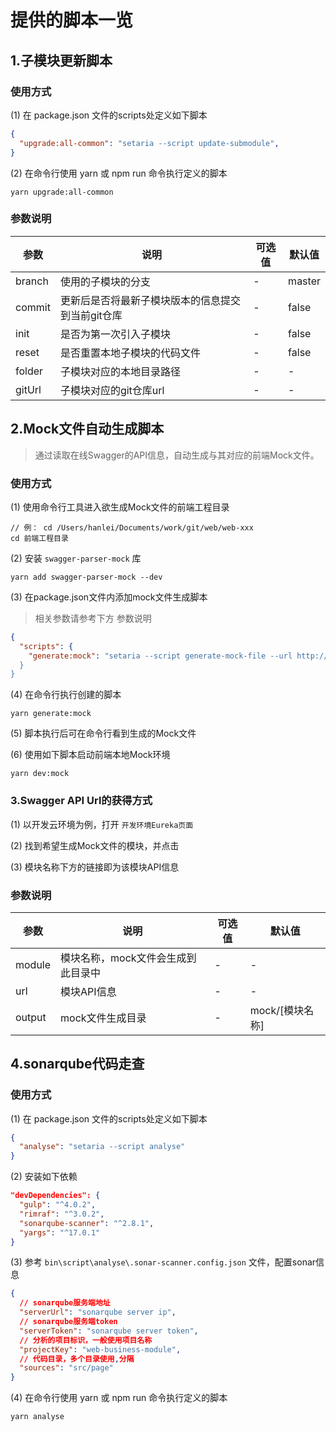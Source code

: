 # 提供的脚本一览

## 1.子模块更新脚本

### 使用方式

(1) 在 package.json 文件的scripts处定义如下脚本

```json
{
  "upgrade:all-common": "setaria --script update-submodule",
}
```

(2) 在命令行使用 yarn 或 npm run 命令执行定义的脚本

```batch
yarn upgrade:all-common
```

### 参数说明

| 参数          | 说明            | 可选值                 | 默认值   |
|-------------  |---------------- |---------------------- |-------- |
| branch         |  使用的子模块的分支  | - | master |
| commit         |  更新后是否将最新子模块版本的信息提交到当前git仓库  | - | false |
| init         |  是否为第一次引入子模块  | - | false |
| reset         |  是否重置本地子模块的代码文件  | - | false |
| folder         |  子模块对应的本地目录路径  | - | - |
| gitUrl         |  子模块对应的git仓库url  | - | - |

## 2.Mock文件自动生成脚本

> 通过读取在线Swagger的API信息，自动生成与其对应的前端Mock文件。

### 使用方式

(1) 使用命令行工具进入欲生成Mock文件的前端工程目录

```batch
// 例： cd /Users/hanlei/Documents/work/git/web/web-xxx
cd 前端工程目录
```

(2) 安装 `swagger-parser-mock` 库

```batch
yarn add swagger-parser-mock --dev
```

(3) 在package.json文件内添加mock文件生成脚本

> 相关参数请参考下方 参数说明

```json
{
  "scripts": {
    "generate:mock": "setaria --script generate-mock-file --url http://apiInstanceIp/v2/api-docs --module masterdata
  }
}
```

(4) 在命令行执行创建的脚本

```batch
yarn generate:mock
```

(5) 脚本执行后可在命令行看到生成的Mock文件

(6) 使用如下脚本启动前端本地Mock环境

```batch
yarn dev:mock
```

### 3.Swagger API Url的获得方式

(1) 以开发云环境为例，打开 `开发环境Eureka页面`

(2) 找到希望生成Mock文件的模块，并点击

(3) 模块名称下方的链接即为该模块API信息

### 参数说明

| 参数          | 说明            | 可选值                 | 默认值   |
|-------------  |---------------- |---------------------- |-------- |
| module         |  模块名称，mock文件会生成到此目录中  | - | - |
| url         |  模块API信息  | - | - |
| output         |  mock文件生成目录  | - | mock/[模块名称] |

## 4.sonarqube代码走查

### 使用方式

(1) 在 package.json 文件的scripts处定义如下脚本

```json
{
  "analyse": "setaria --script analyse"
}
```

(2) 安装如下依赖

```json
"devDependencies": {
  "gulp": "^4.0.2",
  "rimraf": "^3.0.2",
  "sonarqube-scanner": "^2.8.1",
  "yargs": "^17.0.1"
}
```

(3) 参考 `bin\script\analyse\.sonar-scanner.config.json` 文件，配置sonar信息

```json
{
  // sonarqube服务端地址
  "serverUrl": "sonarqube server ip",
  // sonarqube服务端token
  "serverToken": "sonarqube server token",
  // 分析的项目标识，一般使用项目名称
  "projectKey": "web-business-module",
  // 代码目录，多个目录使用,分隔
  "sources": "src/page"
}
```

(4) 在命令行使用 yarn 或 npm run 命令执行定义的脚本

```batch
yarn analyse
```

